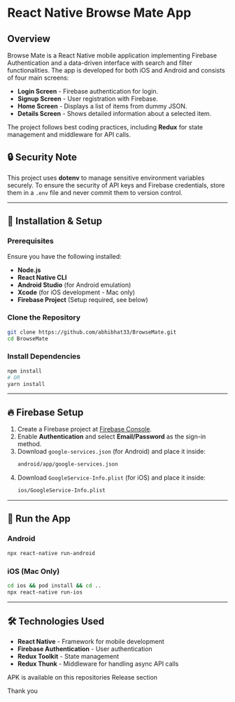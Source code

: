 # React Native Browse Mate App

## Overview
Browse Mate is a React Native mobile application implementing Firebase Authentication and a data-driven interface with search and filter functionalities. The app is developed for both iOS and Android and consists of four main screens:

- **Login Screen** - Firebase authentication for login.
- **Signup Screen** - User registration with Firebase.
- **Home Screen** - Displays a list of items from dummy JSON.
- **Details Screen** - Shows detailed information about a selected item.

The project follows best coding practices, including **Redux** for state management and middleware for API calls.

## 🔒 Security Note
This project uses **dotenv** to manage sensitive environment variables securely. To ensure the security of API keys and Firebase credentials, store them in a `.env` file and never commit them to version control.

---

## 🚀 Installation & Setup

### Prerequisites
Ensure you have the following installed:

- **Node.js**
- **React Native CLI**
- **Android Studio** (for Android emulation)
- **Xcode** (for iOS development - Mac only)
- **Firebase Project** (Setup required, see below)

### Clone the Repository
```bash
git clone https://github.com/abhibhat33/BrowseMate.git
cd BrowseMate
```

### Install Dependencies
```bash
npm install
# OR
yarn install
```

---

## 🔥 Firebase Setup

1. Create a Firebase project at [Firebase Console](https://console.firebase.google.com/).
2. Enable **Authentication** and select **Email/Password** as the sign-in method.
3. Download `google-services.json` (for Android) and place it inside:
   ```bash
   android/app/google-services.json
   ```
4. Download `GoogleService-Info.plist` (for iOS) and place it inside:
   ```bash
   ios/GoogleService-Info.plist
   ```

---

## 📱 Run the App

### Android
```bash
npx react-native run-android
```

### iOS (Mac Only)
```bash
cd ios && pod install && cd ..
npx react-native run-ios
```

---

## 🛠 Technologies Used
- **React Native** - Framework for mobile development
- **Firebase Authentication** - User authentication
- **Redux Toolkit** - State management
- **Redux Thunk** - Middleware for handling async API calls



APK is available on this repositories Release section

Thank you

